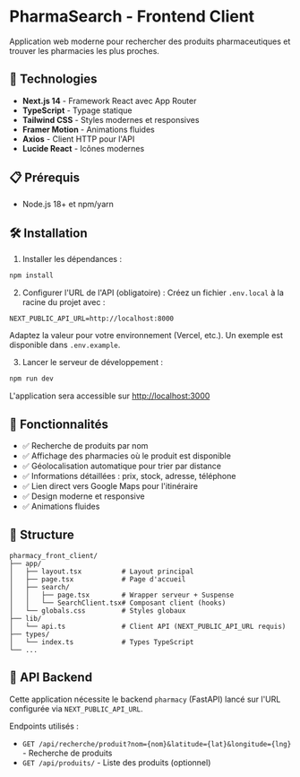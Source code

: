 # PharmaSearch - Frontend Client

Application web moderne pour rechercher des produits pharmaceutiques et trouver les pharmacies les plus proches.

## 🚀 Technologies

- **Next.js 14** - Framework React avec App Router
- **TypeScript** - Typage statique
- **Tailwind CSS** - Styles modernes et responsives
- **Framer Motion** - Animations fluides
- **Axios** - Client HTTP pour l'API
- **Lucide React** - Icônes modernes

## 📋 Prérequis

- Node.js 18+ et npm/yarn

## 🛠️ Installation

1. Installer les dépendances :
```bash
npm install
```

2. Configurer l'URL de l'API (obligatoire) :
Créez un fichier `.env.local` à la racine du projet avec :
```
NEXT_PUBLIC_API_URL=http://localhost:8000
```
Adaptez la valeur pour votre environnement (Vercel, etc.). Un exemple est disponible dans `.env.example`.

3. Lancer le serveur de développement :
```bash
npm run dev
```

L'application sera accessible sur [http://localhost:3000](http://localhost:3000)

## 🎨 Fonctionnalités

- ✅ Recherche de produits par nom
- ✅ Affichage des pharmacies où le produit est disponible
- ✅ Géolocalisation automatique pour trier par distance
- ✅ Informations détaillées : prix, stock, adresse, téléphone
- ✅ Lien direct vers Google Maps pour l'itinéraire
- ✅ Design moderne et responsive
- ✅ Animations fluides

## 📁 Structure

```
pharmacy_front_client/
├── app/
│   ├── layout.tsx          # Layout principal
│   ├── page.tsx            # Page d'accueil
│   ├── search/
│   │   ├── page.tsx        # Wrapper serveur + Suspense
│   │   └── SearchClient.tsx# Composant client (hooks)
│   └── globals.css         # Styles globaux
├── lib/
│   └── api.ts              # Client API (NEXT_PUBLIC_API_URL requis)
├── types/
│   └── index.ts            # Types TypeScript
└── ...
```

## 🔗 API Backend

Cette application nécessite le backend `pharmacy` (FastAPI) lancé sur l'URL configurée via `NEXT_PUBLIC_API_URL`.

Endpoints utilisés :
- `GET /api/recherche/produit?nom={nom}&latitude={lat}&longitude={lng}` - Recherche de produits
- `GET /api/produits/` - Liste des produits (optionnel)
